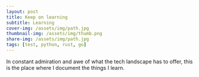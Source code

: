 ```yaml
---
layout: post
title: Keep on learning
subtitle: Learning 
cover-img: /assets/img/path.jpg
thumbnail-img: /assets/img/thumb.png
share-img: /assets/img/path.jpg
tags: [test, python, rust, go]
---
```


In constant admiration and awe of what the tech landscape has to offer, this is the place where I document the things I learn. 